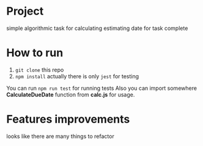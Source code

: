 # Project

simple algorithmic task for calculating estimating date for task complete

# How to run

1. `git clone` this repo
2. `npm install` actually there is only `jest` for testing

You can run `npm run test` for running tests
Also you can import somewhere **CalculateDueDate** function from **calc.js** for usage.

# Features improvements

looks like there are many things to refactor
